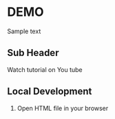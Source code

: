 # DEMO

Sample text

## Sub Header

Watch tutorial on You tube

## Local Development

1. Open HTML file in your browser
